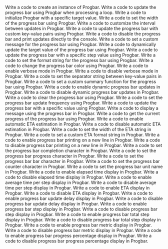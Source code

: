 Write a code to create an instance of Progbar.
Write a code to update the progress bar using Progbar when processing a loop.
Write a code to initialize Progbar with a specific target value.
Write a code to set the width of the progress bar using Progbar.
Write a code to customize the interval between updates in Progbar.
Write a code to update the progress bar with custom key-value pairs using Progbar.
Write a code to disable the progress bar and print updates directly to the console.
Write a code to set a custom message for the progress bar using Progbar.
Write a code to dynamically update the target value of the progress bar using Progbar.
Write a code to update the progress bar with a specific step value using Progbar.
Write a code to set the format string for the progress bar using Progbar.
Write a code to change the progress bar color using Progbar.
Write a code to enable verbose mode in Progbar.
Write a code to disable verbose mode in Progbar.
Write a code to set the separator string between key-value pairs in Progbar.
Write a code to set a custom summary function for the progress bar using Progbar.
Write a code to enable dynamic progress bar updates in Progbar.
Write a code to disable dynamic progress bar updates in Progbar.
Write a code to clear the progress bar using Progbar.
Write a code to set the progress bar update frequency using Progbar.
Write a code to update the progress bar with a specific value using Progbar.
Write a code to display a message using the progress bar in Progbar.
Write a code to get the current progress of the progress bar using Progbar.
Write a code to enable automatic ETA estimation in Progbar.
Write a code to disable automatic ETA estimation in Progbar.
Write a code to set the width of the ETA string in Progbar.
Write a code to set a custom ETA format string in Progbar.
Write a code to enable progress bar printing on a new line in Progbar.
Write a code to disable progress bar printing on a new line in Progbar.
Write a code to set the progress bar completion character in Progbar.
Write a code to set the progress bar progress character in Progbar.
Write a code to set the progress bar bar character in Progbar.
Write a code to set the progress bar counter character in Progbar.
Write a code to set the progress bar unit name in Progbar.
Write a code to enable elapsed time display in Progbar.
Write a code to disable elapsed time display in Progbar.
Write a code to enable average time per step display in Progbar.
Write a code to disable average time per step display in Progbar.
Write a code to enable ETA display in Progbar.
Write a code to disable ETA display in Progbar.
Write a code to enable progress bar update delay display in Progbar.
Write a code to disable progress bar update delay display in Progbar.
Write a code to enable progress bar step display in Progbar.
Write a code to disable progress bar step display in Progbar.
Write a code to enable progress bar total step display in Progbar.
Write a code to disable progress bar total step display in Progbar.
Write a code to enable progress bar metric display in Progbar.
Write a code to disable progress bar metric display in Progbar.
Write a code to enable progress bar progress percentage display in Progbar.
Write a code to disable progress bar progress percentage display in Progbar.